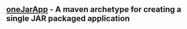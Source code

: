 ## [oneJarApp](oneJarApp/README.md) - A maven archetype for creating a single JAR packaged application



